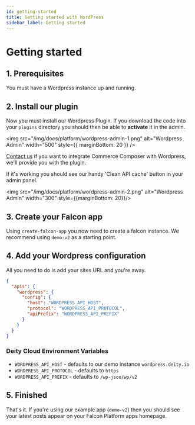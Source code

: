 ```yaml
---
id: getting-started
title: Getting started with WordPress
sidebar_label: Getting started
---
```


# Getting started

## 1. Prerequisites

You must have a Wordpress instance up and running.

## 2. Install our plugin

Now you must install our Wordpress Plugin. If you download the code into your `plugins` directory you should then be able to **activate** it in the admin.

<img src="/img/docs/platform/wordpress-admin-1.png" alt="Wordpress Admin" width="500" style={{ marginBottom: 20 }} />

[Contact us](https://deity.com/contact) if you want to integrate Commerce Composer with Wordpress, we'll provide you with the plugin.

If it's working you should see our handy 'Clean API cache' button in your admin panel.

<img src="/img/docs/platform/wordpress-admin-2.png" alt="Wordpress Admin" width="300" style={{marginBottom: 20}}/>

## 3. Create your Falcon app

Using `create-falcon-app` you now need to create a falcon instance. We recommend using `demo-v2` as a starting point.

## 4. Add your Wordpress configuration

All you need to do is add your sites URL and you're away.

```json
{
  "apis": {
    "wordpress": {
      "config": {
        "host": "WORDPRESS_API_HOST",
        "protocol": "WORDPRESS_API_PROTOCOL",
        "apiPrefix": "WORDPRESS_API_PREFIX"
      }
    }
  }
}
```

### Deity Cloud Environment Variables

- `WORDPRESS_API_HOST` - defaults to our demo instance `wordpress.deity.io`
- `WORDPRESS_API_PROTOCOL` - defaults to `https`
- `WORDPRESS_API_PREFIX` - defaults to `/wp-json/wp/v2`

## 5. Finished

That's it. If you're using our example app (`demo-v2`) then you should see your latest posts appear on your Falcon Platform apps homepage.
